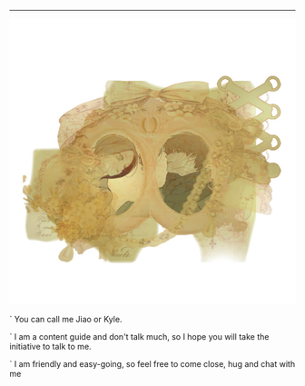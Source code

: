 ________________________________


![image alt](https://github.com/Jiaoshi0/Jiaoshi0/blob/326d497c6ddef2586ee91894aee7ebc66df3b1c8/a%20nhon.jpg)


` You can call me Jiao or Kyle.

` I am a content guide and don't talk much, so I hope you will take the initiative to talk to me.

` I am friendly and easy-going, so feel free to come close, hug and chat with me
